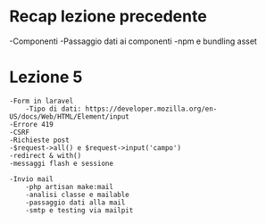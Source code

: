 # Recap lezione precedente

   -Componenti
   -Passaggio dati ai componenti
   -npm e bundling asset

# Lezione 5

    -Form in laravel
        -Tipo di dati: https://developer.mozilla.org/en-US/docs/Web/HTML/Element/input
    -Errore 419
    -CSRF
    -Richieste post
    -$request->all() e $request->input('campo')
    -redirect & with()
    -messaggi flash e sessione

    -Invio mail
        -php artisan make:mail
        -analisi classe e mailable
        -passaggio dati alla mail
        -smtp e testing via mailpit
        








